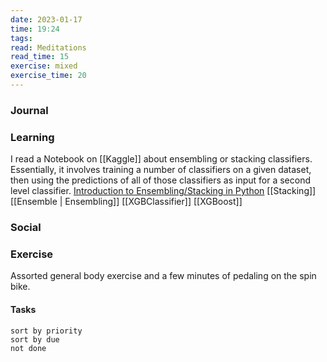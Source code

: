 ```yaml
---
date: 2023-01-17
time: 19:24
tags: 
read: Meditations
read_time: 15
exercise: mixed
exercise_time: 20
---
```


### Journal

### Learning
I read a Notebook on [[Kaggle]] about ensembling or stacking classifiers. Essentially, it involves training a number of classifiers on a given dataset, then using the predictions of all of those classifiers as input for a second level classifier. 
[Introduction to Ensembling/Stacking in Python](https://www.kaggle.com/code/arthurtok/introduction-to-ensembling-stacking-in-python)
[[Stacking]] [[Ensemble | Ensembling]] [[XGBClassifier]] [[XGBoost]]

### Social

### Exercise
Assorted general body exercise and a few minutes of pedaling on the spin bike.

#### Tasks












```tasks
sort by priority
sort by due
not done
```